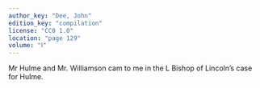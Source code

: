 ```yaml
---
author_key: "Dee, John"
edition_key: "compilation"
license: "CC0 1.0"
location: "page 129"
volume: "Ⅰ"
---
```

Mr Hulme and Mr. Williamson cam to me in the L Bishop of Lincoln’s case for
Hulme.
